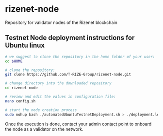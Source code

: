 # rizenet-node
Repository for validator nodes of the Rizenet blockchain


## Testnet Node deployment instructions for Ubuntu linux

```bash
# we suggest to clone the repository in the home folder of your user:
cd $HOME

# clone the repository:
git clone https://github.com/T-RIZE-Group/rizenet-node.git

# change directory into the downloaded repository
cd rizenet-node

# review and edit the values in configuration file:
nano config.sh

# start the node creation process
sudo nohup bash ./automatedUbuntuTestnetDeployment.sh > ./deployment.log 2>&1 & tail -f ./deployment.log
```

Once the execution is done, contact your admin contact point to onboard the node as a validator on the network.

